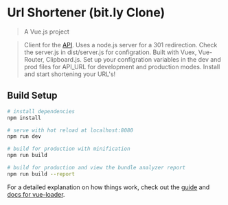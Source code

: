 # Url Shortener (bit.ly Clone)

> A Vue.js project

> Client for the <a href="https://github.com/rohitpotato/laravel-urlshort">API</a>. Uses a node.js server for a 301 redirection.
> Check the server.js in dist/server.js for configration.
> Built with Vuex, Vue-Router, Clipboard.js.
> Set up your configration variables in the dev and prod files for API_URL for development and production modes.
> Install and start shortening your URL's!

## Build Setup

``` bash
# install dependencies
npm install

# serve with hot reload at localhost:8080
npm run dev

# build for production with minification
npm run build

# build for production and view the bundle analyzer report
npm run build --report
```

For a detailed explanation on how things work, check out the [guide](http://vuejs-templates.github.io/webpack/) and [docs for vue-loader](http://vuejs.github.io/vue-loader).
